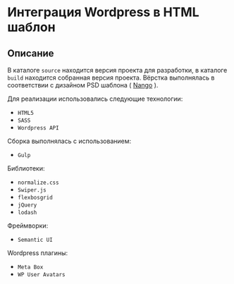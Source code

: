 # Интеграция Wordpress в HTML шаблон

## Описание

В каталоге ``source`` находится версия проекта для разработки, в каталоге ``build`` находится собранная версия проекта.
Вёрстка выполнялась в соответствии с дизайном PSD шаблона ( [Nango](https://themeforest.net/item/nango-creative-portfolio-resume-agency-psd-template/19251233) ). 


Для реализации использовались следующие технологии:

* ``HTML5``
* ``SASS``
* ``Wordpress API``


Сборка выполнялась с использованием: 

* ``Gulp``


Библиотеки:

* ``normalize.css``
* ``Swiper.js``
* ``flexbosgrid``
* ``jQuery``
* ``lodash``


Фреймворки:

* ``Semantic UI``


Wordpress плагины:

* ``Meta Box``
* ``WP User Avatars``